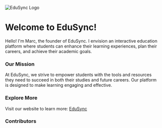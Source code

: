 ![EduSync Logo](https://github.com/user-attachments/assets/13263439-8a1f-42d4-8c77-c3ca1bba585b)

# Welcome to EduSync!

Hello! I'm Marc, the founder of EduSync. I envision an interactive education platform where students can enhance their learning experiences, plan their careers, and achieve their academic goals.

### Our Mission

At EduSync, we strive to empower students with the tools and resources they need to succeed in both their studies and future careers. Our platform is designed to make learning engaging and effective.

### Explore More

Visit our website to learn more: [EduSync](https://www.edusync.info/)

### Contributors